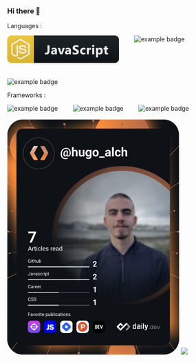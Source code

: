 ### Hi there 👋
<p>Languages : </p>
<div style="display: flex; flex-wrap: wrap; gap: 35px;">
<img src="https://github.com/MikeCodesDotNET/ColoredBadges/raw/master/svg/dev/languages/js.svg" alt="example badge" style="vertical-align:top margin:6px 4px">
<img src="https://user-images.githubusercontent.com/83818076/179190722-400e599c-b220-4407-8b86-61d9aa8dda24.png" alt="example badge" style="vertical-align:top margin:6px 4px">
<img src="https://user-images.githubusercontent.com/83818076/179190918-5e738773-af46-46c0-9b03-ebefa1718a8a.png" alt="example badge" style="vertical-align:top margin:6px 4px">
</div>
<p>Frameworks : </p>
<div style="display: flex; flex-wrap: wrap; gap: 35px;">
<img src="https://user-images.githubusercontent.com/83818076/179191133-4ca16775-21af-4dde-8518-f83d4ce25e1c.png" alt="example badge" style="vertical-align:top margin:6px 4px">
<img src="https://user-images.githubusercontent.com/83818076/179191286-cb3c828d-dea3-4aea-aaf4-5effdc28d204.png" alt="example badge" style="vertical-align:top margin:6px 4px">
<img src="https://user-images.githubusercontent.com/83818076/179191358-f3a20818-5674-4a7e-a098-aadd1f7081af.png" alt="example badge" style="vertical-align:top margin:6px 4px">
</div>
<br>
<a href="https://app.daily.dev/hugo_alch"><img src="https://github.com/HugoAloche/HugoAloche/blob/main/devcard.svg" width="400" alt="Hugo Aloche's Dev Card"/></a>
<img src="https://github-readme-stats.vercel.app/api/top-langs/?username=HugoAloche&layout=compact" />
